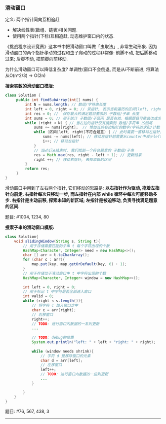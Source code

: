 ### 滑动窗口

定义: 两个指针同向互相追赶

* 解决线性表(数组、链表)相关问题.
* 使用两个指针(下标)互相追赶, 动态维护窗口内的状态.

《挑战程序设计竞赛》这本书中把滑动窗口叫做「虫取法」, 非常生动形象.
因为滑动窗口的两个指针移动的过程和虫子爬动的过程非常像: 前脚不动, 把后脚移动过来; 后脚不动, 把前脚向前移动.

为什么滑动窗口可以降低复杂度? 单调性(窗口不会倒退, 而是从i不断前进, 将算法从O(n^2/3) -> O(2n)

**搜索实数的滑动窗口模版:**

```java
class Solution {
     public int findSubArray(int[] nums) {
         int N = nums.length; // 数组/字符串长度
         int left = 0, right = 0; // 双指针, 表示当前遍历的区间[left, right], 闭区间
         int res = 0; //  保存最大的满足题目要求的 子数组/子串 长度
         int sums = 0; // 用于统计 子数组/子区间 是否有效，根据题目可能会改成求和/计数
         while (right < N) { // 当右边的指针没有搜索到 数组/字符串 的结尾
             sums += nums[right];  // 增加当前右边指针的数字/字符的求和/计数
             while (区间[left, right]不符合题意) { // 此时需要一直移动左指针，直至找到一个符合题意的区间
                 sums -= nums[left]; // 移动左指针前需要从counter中减少left位置字符的求和/计数
                 i++; // 移动左指针
             }
             // 当while结束时, 我们找到一个符合题意的 子数组/子串
             res = Math.max(res, right - left + 1); // 更新结果
             right ++; // 移动右指针, 去探索新的区间
         }
         return res;
     }
}
```

滑动窗口中用到了左右两个指针, 它们移动的思路是: **以右指针作为驱动, 拖着左指针向前走.
右指针每次只移动一步, 而左指针在内部 while 循环中每次可能移动多步.
右指针是主动前移, 探索未知的新区域; 左指针是被迫移动, 负责寻找满足题意的区间**.

题目: #1004, 1234, 80

**搜索子串的滑动窗口模版:**

```java
class Solution{
    void slidingWindow(String s, String t){
        // 用于存储需要匹配的子串 t 每个字符出现的个数
        HashMap<Character, Integer> need = new HashMap<>();
        char [] arr = t.toCharArray();
        for (char c : arr){
            map.put(key, map.getOrDefault(key, 0) + 1);
        }
        // 用于存储位于滑动窗口中 t 中字符出现的个数 
        HashMap<Character, Integer> window = new HashMap<>();
        
        int left = 0, right = 0;
        // 用于标记 t 中字符是否全部进入窗口
        int valid = 0;
        while (right < s.length()){
            // 将字符 c 加入窗口之中
            char c = arr[right];
            // 右移窗口
            right++;
            // TODO: 进行窗口内数据的一系列更新
            ...
            
            // TODO: debug的位置
            System.out.println("left: " + left + "right: " + right);
            
            while (window needs shrink){
                // 字符 d 是移除窗口的元素
                char d = arr[left];
                // 左移窗口
                left++;
                // TODO: 进行窗口内数据的一些列更新
                ...
            }

        }
    }   
}
```

题目: #76, 567, 438, 3

---